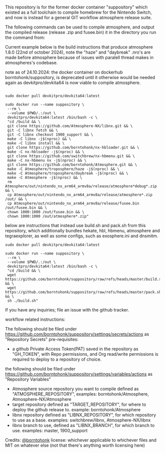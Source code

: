 This repository is for the former docker container "suppository" which existed as a full toolchain to compile homebrew for the Nintendo Switch, and now is instead for a general GIT workflow atmosphere release suite.

The following commands can be used to compile atmosphere, and output the compiled release (release .zip and fusee.bin) it in the directory you run the command from:


Current example below is the build instructions that produce atmosphere 1.8.0 (22nd of october 2024), note the "haze" and "daybreak" .nro's are made before atmosphere because of issues with paralell thread makes in atmospheres's codebase.


note as of 24.10.2024: the docker container on dockerhub borntohonk/suppository, is deprecated until it otherwise would be needed again as devkitpro/devkita64 is now viable to compile atmosphere.

```

sudo docker pull devkitpro/devkita64:latest

sudo docker run --name suppository \
 --rm \
 --volume $PWD/.:/out \
 devkitpro/devkita64:latest /bin/bash -c \
 "cd /build && \
 git clone https://github.com/Atmosphere-NX/libnx.git && \
 git -C libnx fetch && \
 git -C libnx checkout 1900_support && \
 make -C libnx -j$(nproc) && \
 make -C libnx install && \
 git clone https://github.com/borntohonk/nx-hbloader.git && \
 make -C nx-hbloader -j$(nproc) && \
 git clone https://github.com/switchbrew/nx-hbmenu.git && \
 make -C nx-hbmenu nx -j$(nproc) && \
 git clone https://github.com/borntohonk/Atmosphere.git && \
 make -C Atmosphere/troposphere/haze -j$(nproc) && \
 make -C Atmosphere/troposphere/daybreak -j$(nproc) && \
 make -C Atmosphere -j$(nproc) && \
 rm Atmosphere/out/nintendo_nx_arm64_armv8a/release/atmosphere*debug*.zip && \
 cp Atmosphere/out/nintendo_nx_arm64_armv8a/release/atmosphere*.zip /out/ && \
 cp Atmosphere/out/nintendo_nx_arm64_armv8a/release/fusee.bin /out/fusee.bin && \
 chown 1000:1000 /out/fusee.bin && \
 chown 1000:1000 /out/atmosphere*.zip"

```


below are instructions that instead use build.sh and pack.sh from this repository, which additionally bundles hekate, hbl, hbmenu, atmosphere and tegraexplorer, as well as some configs, such as exosphere.ini and dnsmitm.


```
sudo docker pull devkitpro/devkita64:latest

sudo docker run --name suppository \
 --rm \
 --volume $PWD/.:/out \
 devkitpro/devkita64:latest /bin/bash -c \
 "cd /build && \
 wget https://github.com/borntohonk/suppository/raw/refs/heads/master/build.sh && \
 wget https://github.com/borntohonk/suppository/raw/refs/heads/master/pack.sh && \
 sh ./build.sh"

```


If you have any inquiries; file an issue with the github tracker.

workflow related instructions:

The following should be filed under https://github.com/borntohonk/suppository/settings/secrets/actions as "Repository Secrets"
pre-requisites: 

* a github Private Access Token(PAT) saved in the repository as "GH_TOKEN", with Repo permissions, and Org read/write permissions is required to deploy to a repository of choice.

the following should be filed under https://github.com/borntohonk/suppository/settings/variables/actions as "Repository Variables"
* Atmosphere source repository you want to compile defined as "ATMOSPHERE_REPOSITORY", examples: borntohonk/Atmosphere, Atmosphere-NX/Atmosphere
* target repository defined as "TARGET_REPOSITORY", for where to deploy the github release to. example: borntohonk/Atmosphere
* libnx repository defined as "LIBNX_REPOSITORY", for which repository to use as a base. examples: switchbrew/libnx, Atmosphere-NX/libnx
* libnx branch to use, defined as "LIBNX_BRANCH", for which branch to use. examples: master, 1900_support


Credits: [@borntohonk](https://github.com/borntohonk)
license: whichever applicable to whichever files and MIT on whatever else (not that there's anything worth licensing here)